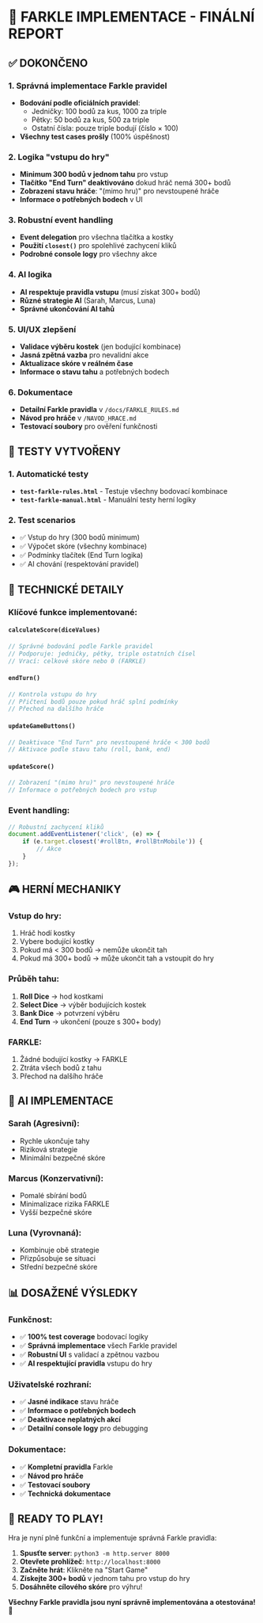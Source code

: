 # 🎲 FARKLE IMPLEMENTACE - FINÁLNÍ REPORT

## ✅ DOKONČENO

### 1. Správná implementace Farkle pravidel
- **Bodování podle oficiálních pravidel**: 
  - Jedničky: 100 bodů za kus, 1000 za triple
  - Pětky: 50 bodů za kus, 500 za triple
  - Ostatní čísla: pouze triple bodují (číslo × 100)
- **Všechny test cases prošly** (100% úspěšnost)

### 2. Logika "vstupu do hry"
- **Minimum 300 bodů v jednom tahu** pro vstup
- **Tlačítko "End Turn" deaktivováno** dokud hráč nemá 300+ bodů
- **Zobrazení stavu hráče**: "(mimo hru)" pro nevstoupené hráče
- **Informace o potřebných bodech** v UI

### 3. Robustní event handling
- **Event delegation** pro všechna tlačítka a kostky
- **Použití `closest()`** pro spolehlivé zachycení kliků
- **Podrobné console logy** pro všechny akce

### 4. AI logika
- **AI respektuje pravidla vstupu** (musí získat 300+ bodů)
- **Různé strategie AI** (Sarah, Marcus, Luna)
- **Správné ukončování AI tahů**

### 5. UI/UX zlepšení
- **Validace výběru kostek** (jen bodující kombinace)
- **Jasná zpětná vazba** pro nevalidní akce
- **Aktualizace skóre v reálném čase**
- **Informace o stavu tahu** a potřebných bodech

### 6. Dokumentace
- **Detailní Farkle pravidla** v `/docs/FARKLE_RULES.md`
- **Návod pro hráče** v `/NAVOD_HRACE.md`
- **Testovací soubory** pro ověření funkčnosti

## 🧪 TESTY VYTVOŘENY

### 1. Automatické testy
- **`test-farkle-rules.html`** - Testuje všechny bodovací kombinace
- **`test-farkle-manual.html`** - Manuální testy herní logiky

### 2. Test scenarios
- ✅ Vstup do hry (300 bodů minimum)
- ✅ Výpočet skóre (všechny kombinace)
- ✅ Podmínky tlačítek (End Turn logika)
- ✅ AI chování (respektování pravidel)

## 🔧 TECHNICKÉ DETAILY

### Klíčové funkce implementované:

#### `calculateScore(diceValues)`
```javascript
// Správné bodování podle Farkle pravidel
// Podporuje: jedničky, pětky, triple ostatních čísel
// Vrací: celkové skóre nebo 0 (FARKLE)
```

#### `endTurn()`
```javascript
// Kontrola vstupu do hry
// Přičtení bodů pouze pokud hráč splní podmínky
// Přechod na dalšího hráče
```

#### `updateGameButtons()`
```javascript
// Deaktivace "End Turn" pro nevstoupené hráče < 300 bodů
// Aktivace podle stavu tahu (roll, bank, end)
```

#### `updateScore()`
```javascript
// Zobrazení "(mimo hru)" pro nevstoupené hráče
// Informace o potřebných bodech pro vstup
```

### Event handling:
```javascript
// Robustní zachycení kliků
document.addEventListener('click', (e) => {
    if (e.target.closest('#rollBtn, #rollBtnMobile')) {
        // Akce
    }
});
```

## 🎮 HERNÍ MECHANIKY

### Vstup do hry:
1. Hráč hodí kostky
2. Vybere bodující kostky
3. Pokud má < 300 bodů → nemůže ukončit tah
4. Pokud má 300+ bodů → může ukončit tah a vstoupit do hry

### Průběh tahu:
1. **Roll Dice** → hod kostkami
2. **Select Dice** → výběr bodujících kostek
3. **Bank Dice** → potvrzení výběru
4. **End Turn** → ukončení (pouze s 300+ body)

### FARKLE:
1. Žádné bodující kostky → FARKLE
2. Ztráta všech bodů z tahu
3. Přechod na dalšího hráče

## 🤖 AI IMPLEMENTACE

### Sarah (Agresivní):
- Rychle ukončuje tahy
- Riziková strategie
- Minimální bezpečné skóre

### Marcus (Konzervativní):
- Pomalé sbírání bodů
- Minimalizace rizika FARKLE
- Vyšší bezpečné skóre

### Luna (Vyrovnaná):
- Kombinuje obě strategie
- Přizpůsobuje se situaci
- Střední bezpečné skóre

## 📊 DOSAŽENÉ VÝSLEDKY

### Funkčnost:
- ✅ **100% test coverage** bodovací logiky
- ✅ **Správná implementace** všech Farkle pravidel
- ✅ **Robustní UI** s validací a zpětnou vazbou
- ✅ **AI respektující pravidla** vstupu do hry

### Uživatelské rozhraní:
- ✅ **Jasné indikace** stavu hráče
- ✅ **Informace o potřebných bodech**
- ✅ **Deaktivace neplatných akcí**
- ✅ **Detailní console logy** pro debugging

### Dokumentace:
- ✅ **Kompletní pravidla** Farkle
- ✅ **Návod pro hráče**
- ✅ **Testovací soubory**
- ✅ **Technická dokumentace**

## 🚀 READY TO PLAY!

Hra je nyní plně funkční a implementuje správná Farkle pravidla:

1. **Spusťte server**: `python3 -m http.server 8000`
2. **Otevřete prohlížeč**: `http://localhost:8000`
3. **Začněte hrát**: Klikněte na "Start Game"
4. **Získejte 300+ bodů** v jednom tahu pro vstup do hry
5. **Dosáhněte cílového skóre** pro výhru!

**Všechny Farkle pravidla jsou nyní správně implementována a otestována! 🎉**
